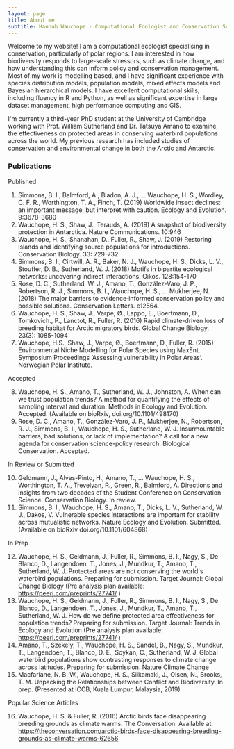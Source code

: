 ```yaml
---
layout: page
title: About me
subtitle: Hannah Wauchope - Computational Ecologist and Conservation Scientist
---
```


Welcome to my website! I am a computational ecologist specialising in conservation, particularly of polar regions. I am interested in how biodiversity responds to large-scale stressors, such as climate change, and how understanding this can inform policy and conservation management. Most of my work is modelling based, and I have significant experience with species distribution models, population models, mixed effects models and Bayesian hierarchical models. I have excellent computational skills, including fluency in R and Python, as well as significant expertise in large dataset management, high performance computing and GIS.

I'm currently a third-year PhD student at the University of Cambridge working with Prof. William Sutherland and Dr. Tatsuya Amano to examine the effectiveness on protected areas in conserving waterbird populations across the world. My previous research has included studies of conservation and environmental change in both the Arctic and Antarctic.

### Publications

Published

1.	Simmons, B. I., Balmford, A., Bladon, A. J., ... Wauchope, H. S., Wordley, C. F. R., Worthington, T. A., Finch, T. (2019) Worldwide insect declines: an important message, but interpret with caution. Ecology and Evolution. 9:3678-3680
2.	Wauchope, H. S., Shaw, J., Terauds, A. (2019) A snapshot of biodiversity protection in Antarctica. Nature Communications. 10:946
3.	Wauchope, H. S., Shanahan, D., Fuller, R., Shaw, J. (2019) Restoring islands and identifying source populations for introductions. Conservation Biology. 33: 729-732
4.	Simmons, B. I., Cirtwill, A. R., Baker, N. J., Wauchope, H. S., Dicks, L. V., Stouffer, D. B., Sutherland, W. J. (2018) Motifs in bipartite ecological networks: uncovering indirect interactions. Oikos. 128:154-170
5.	Rose, D. C., Sutherland, W. J., Amano, T., González‐Varo, J. P., Robertson, R. J., Simmons, B. I., Wauchope, H. S., ... Mukherjee, N. (2018) The major barriers to evidence‐informed conservation policy and possible solutions. Conservation Letters. e12564.
6.	Wauchope, H. S., Shaw, J., Varpe, Ø., Lappo, E., Boertmann, D., Tomkovich., P., Lanctot, R., Fuller, R. (2016) Rapid climate-driven loss of breeding habitat for Arctic migratory birds. Global Change Biology. 23(3): 1085-1094  
7.	Wauchope, H.S., Shaw, J., Varpe, Ø., Boertmann, D., Fuller, R. (2015) Environmental Niche Modelling for Polar Species using MaxEnt. Symposium Proceedings ‘Assessing vulnerability in Polar Areas’. Norwegian Polar Institute.

Accepted

8.	Wauchope, H. S., Amano, T., Sutherland, W. J., Johnston, A. When can we trust population trends? A method for quantifying the effects of sampling interval and duration. Methods in Ecology and Evolution. Accepted. (Available on bioRxiv, doi.org/10.1101/498170)
9.	Rose, D. C., Amano, T., González-Varo, J. P., Mukherjee, N., Robertson, R. J., Simmons, B. I., Wauchope, H. S., Sutherland, W. J. Insurmountable barriers, bad solutions, or lack of implementation? A call for a new agenda for conservation science-policy research. Biological Conservation. Accepted.

In Review or Submitted

10.	Geldmann, J., Alves-Pinto, H., Amano, T., … Wauchope, H. S., Worthington, T. A., Trevelyan, R.,  Green, R., Balmford, A. Directions and insights from two decades of the Student Conference on Conservation Science. Conservation Biology. In review.
11.	Simmons, B. I., Wauchope, H. S., Amano, T., Dicks, L. V., Sutherland, W. J., Dakos, V. Vulnerable species interactions are important for stability across mutualistic networks. Nature Ecology and Evolution. Submitted. (Available on bioRxiv doi.org/10.1101/604868)

In Prep

12.	Wauchope, H. S., Geldmann, J., Fuller, R., Simmons, B. I., Nagy, S., De Blanco, D., Langendoen, T., Jones, J., Mundkur, T., Amano, T., Sutherland, W. J. Protected areas are not conserving the world's waterbird populations. Preparing for submission. Target Journal: Global Change Biology (Pre analysis plan available: https://peerj.com/preprints/27741/ )
13.	Wauchope, H. S., Geldmann, J., Fuller, R., Simmons, B. I., Nagy, S., De Blanco, D., Langendoen, T., Jones, J., Mundkur, T., Amano, T., Sutherland, W. J. How do we define protected area effectiveness for population trends? Preparing for submission. Target Journal: Trends in Ecology and Evolution (Pre analysis plan available: https://peerj.com/preprints/27741/ )
14.	Amano, T., Székely, T., Wauchope, H. S., Sandel, B., Nagy, S., Mundkur, T., Langendoen, T., Blanco, D. E., Soykan, C., Sutherland, W. J. Global waterbird populations show contrasting responses to climate change across latitudes. Preparing for submission. Nature Climate Change 
15.	Macfarlane, N. B. W., Wauchope, H. S., Siikamaki, J., Olsen, N., Brooks, T. M. Unpacking the Relationships between Conflict and Biodiversity. In prep. (Presented at ICCB, Kuala Lumpur, Malaysia, 2019)

Popular Science Articles

16.	Wauchope, H. S. & Fuller, R. (2016) Arctic birds face disappearing breeding grounds as climate warms. The Conversation. Available at: https://theconversation.com/arctic-birds-face-disappearing-breeding-grounds-as-climate-warms-62656
